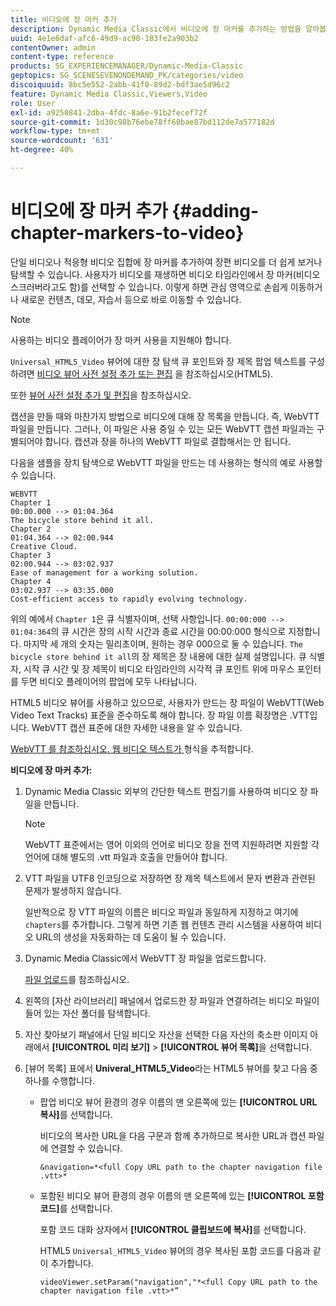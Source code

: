 ```yaml
---
title: 비디오에 장 마커 추가
description: Dynamic Media Classic에서 비디오에 장 마커를 추가하는 방법을 알아봅니다.
uuid: 4e1e6daf-afc6-49d9-ac90-183fe2a903b2
contentOwner: admin
content-type: reference
products: SG_EXPERIENCEMANAGER/Dynamic-Media-Classic
geptopics: SG_SCENESEVENONDEMAND_PK/categories/video
discoiquuid: 8bc5e552-2abb-41f0-89d2-bdf3ae5d96c2
feature: Dynamic Media Classic,Viewers,Video
role: User
exl-id: a9250841-2dba-4fdc-8a6e-91b2fecef72f
source-git-commit: 1d30c98b76ebe78ff60bae87bd112de7a577182d
workflow-type: tm+mt
source-wordcount: '631'
ht-degree: 40%

---
```


# 비디오에 장 마커 추가 {#adding-chapter-markers-to-video}

단일 비디오나 적응형 비디오 집합에 장 마커를 추가하여 장편 비디오를 더 쉽게 보거나 탐색할 수 있습니다. 사용자가 비디오를 재생하면 비디오 타임라인에서 장 마커(비디오 스크러버라고도 함)를 선택할 수 있습니다. 이렇게 하면 관심 영역으로 손쉽게 이동하거나 새로운 컨텐츠, 데모, 자습서 등으로 바로 이동할 수 있습니다.

>[!NOTE]
>
>사용하는 비디오 플레이어가 장 마커 사용을 지원해야 합니다.

`Universal_HTML5_Video` 뷰어에 대한 장 탐색 큐 포인트와 장 제목 팝업 텍스트를 구성하려면 [비디오 뷰어 사전 설정 추가 또는 편집](previewing-videos-video-viewer.md#adding_or_editing_a_video_viewer_preset) 을 참조하십시오(HTML5).

또한 [뷰어 사전 설정 추가 및 편집](application-setup.md#adding_and_editing_viewer_presets)을 참조하십시오.

캡션을 만들 때와 마찬가지 방법으로 비디오에 대해 장 목록을 만듭니다. 즉, WebVTT 파일을 만듭니다. 그러나, 이 파일은 사용 중일 수 있는 모든 WebVTT 캡션 파일과는 구별되어야 합니다. 캡션과 장을 하나의 WebVTT 파일로 결합해서는 안 됩니다.

다음을 샘플을 장치 탐색으로 WebVTT 파일을 만드는 데 사용하는 형식의 예로 사용할 수 있습니다.

```as3
WEBVTT 
Chapter 1 
00:00.000 --> 01:04.364 
The bicycle store behind it all. 
Chapter 2 
01:04.364 --> 02:00.944 
Creative Cloud. 
Chapter 3 
02:00.944 --> 03:02.937 
Ease of management for a working solution. 
Chapter 4 
03:02.937 --> 03:35.000 
Cost-efficient access to rapidly evolving technology.
```

위의 예에서 `Chapter 1`은 큐 식별자이며, 선택 사항입니다. `00:00:000 --> 01:04:364`의 큐 시간은 장의 시작 시간과 종료 시간을 00:00:000 형식으로 지정합니다. 마지막 세 개의 숫자는 밀리초이며, 원하는 경우 000으로 둘 수 있습니다. `The bicycle store behind it all`의 장 제목은 장 내용에 대한 실제 설명입니다. 큐 식별자, 시작 큐 시간 및 장 제목이 비디오 타임라인의 시각적 큐 포인트 위에 마우스 포인터를 두면 비디오 플레이어의 팝업에 모두 나타납니다.

HTML5 비디오 뷰어를 사용하고 있으므로, 사용자가 만드는 장 파일이 WebVTT(Web Video Text Tracks) 표준을 준수하도록 해야 합니다. 장 파일 이름 확장명은 .VTT입니다. WebVTT 캡션 표준에 대한 자세한 내용을 알 수 있습니다.

[WebVTT 를 참조하십시오. 웹 비디오 텍스트가 ](https://w3c.github.io/webvtt/) 형식을 추적합니다.

**비디오에 장 마커 추가:**

1. Dynamic Media Classic 외부의 간단한 텍스트 편집기를 사용하여 비디오 장 파일을 만듭니다.

   >[!NOTE]
   >
   >WebVTT 표준에서는 영어 이외의 언어로 비디오 장을 전역 지원하려면 지원할 각 언어에 대해 별도의 .vtt 파일과 호출을 만들어야 합니다.

1. VTT 파일을 UTF8 인코딩으로 저장하면 장 제목 텍스트에서 문자 변환과 관련된 문제가 발생하지 않습니다.

   일반적으로 장 VTT 파일의 이름은 비디오 파일과 동일하게 지정하고 여기에 `chapters`를 추가합니다. 그렇게 하면 기존 웹 컨텐츠 관리 시스템을 사용하여 비디오 URL의 생성을 자동화하는 데 도움이 될 수 있습니다.

1. Dynamic Media Classic에서 WebVTT 장 파일을 업로드합니다.

   [파일 업로드](uploading-files.md#uploading_files)를 참조하십시오.

1. 왼쪽의 [자산 라이브러리] 패널에서 업로드한 장 파일과 연결하려는 비디오 파일이 들어 있는 자산 폴더를 탐색합니다.
1. 자산 찾아보기 패널에서 단일 비디오 자산을 선택한 다음 자산의 축소판 이미지 아래에서 **[!UICONTROL 미리 보기]** > **[!UICONTROL 뷰어 목록]**&#x200B;을 선택합니다.
1. [뷰어 목록] 표에서 **Univeral_HTML5_Video**&#x200B;라는 HTML5 뷰어를 찾고 다음 중 하나를 수행합니다.

   * 팝업 비디오 뷰어 환경의 경우 이름의 맨 오른쪽에 있는 **[!UICONTROL URL 복사]**&#x200B;를 선택합니다.

      비디오의 복사한 URL을 다음 구문과 함께 추가하므로 복사한 URL과 캡션 파일에 연결할 수 있습니다.

      `&navigation=*<full Copy URL path to the chapter navigation file .vtt>*`

   * 포함된 비디오 뷰어 환경의 경우 이름의 맨 오른쪽에 있는 **[!UICONTROL 포함 코드]**&#x200B;를 선택합니다.

      포함 코드 대화 상자에서 **[!UICONTROL 클립보드에 복사]**&#x200B;를 선택합니다.

      HTML5 `Universal_HTML5_Video` 뷰어의 경우 복사된 포함 코드를 다음과 같이 추가합니다.

      `videoViewer.setParam("navigation","*<full Copy URL path to the chapter navigation file .vtt>*”`
